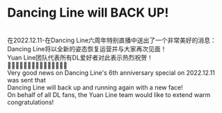 # Dancing Line will BACK UP!
<br>在2022.12.11-在Dancing Line六周年特别直播中送出了一个非常美好的消息：
<br>Dancing Line将以全新的姿态恢复运营并与大家再次见面！
<br>Yuan Line团队代表所有DL爱好者对此表示热烈祝贺！
<br>🎈🎈🎈✨✨✨🎉🎉🎉✨✨✨🎈🎈🎈
<br>Very good news on Dancing Line's 6th anniversary special on 2022.12.11 was sent that
<br>Dancing Line will back up and running again with a new face!
<br>On behalf of all DL fans, the Yuan Line team would like to extend warm congratulations!
